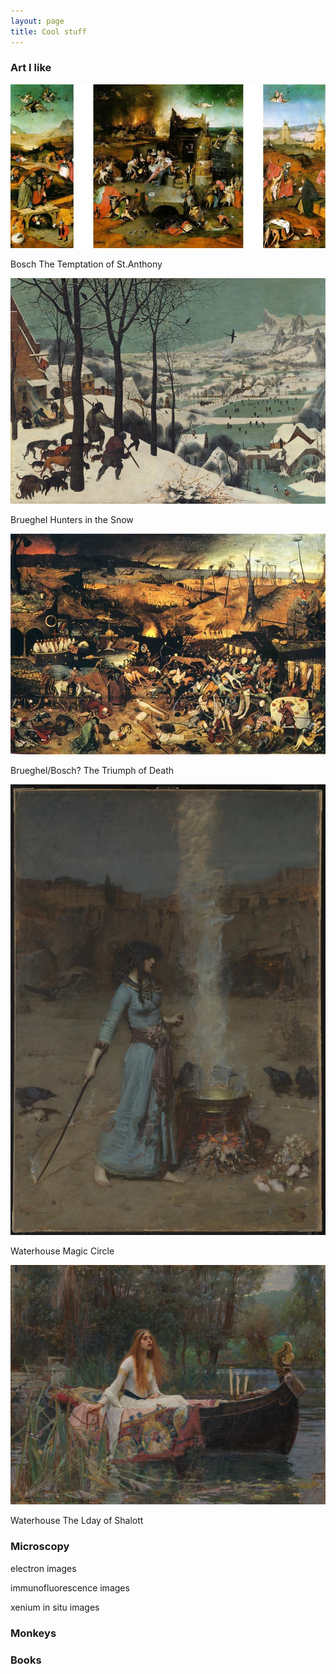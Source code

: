 ```yaml
---
layout: page
title: Cool stuff
---
```

### Art I like
![Bosch The Temptation of St.Anthony](/images/Bosch-triptych-the-temptation-of-st-anthony.jpg)


Bosch The Temptation of St.Anthony


![Brueghel Hunters in the Snow](/images/Brueghel_hunters_in_the_snow.jpg)


Brueghel Hunters in the Snow


![Brueghel/Bosch? The Triumph of Death](/images/Brueghel-the-triumph-of-death.jpg)


Brueghel/Bosch? The Triumph of Death


![Waterhouse Magic Circle](/images/john_waterhouse_magic_circle.jpg)


Waterhouse Magic Circle


![Waterhouse The Lday of Shalott](/images/john_waterhouse_lady_of_shalott.jpg)


Waterhouse The Lday of Shalott


### Microscopy
electron images


immunofluorescence images


xenium in situ images

### Monkeys


### Books


<br>
<br>
<br>





